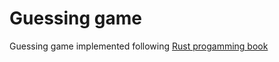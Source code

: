 # Guessing game

Guessing game implemented following [Rust progamming book](https://doc.rust-lang.org/book/ch02-00-guessing-game-tutorial.html)